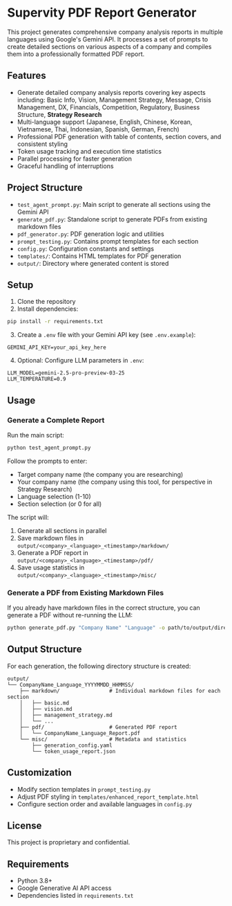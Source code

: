 # Supervity PDF Report Generator

This project generates comprehensive company analysis reports in multiple languages using Google's Gemini API. It processes a set of prompts to create detailed sections on various aspects of a company and compiles them into a professionally formatted PDF report.

## Features

- Generate detailed company analysis reports covering key aspects including: Basic Info, Vision, Management Strategy, Message, Crisis Management, DX, Financials, Competition, Regulatory, Business Structure, **Strategy Research**
- Multi-language support (Japanese, English, Chinese, Korean, Vietnamese, Thai, Indonesian, Spanish, German, French)
- Professional PDF generation with table of contents, section covers, and consistent styling
- Token usage tracking and execution time statistics
- Parallel processing for faster generation
- Graceful handling of interruptions

## Project Structure

- `test_agent_prompt.py`: Main script to generate all sections using the Gemini API
- `generate_pdf.py`: Standalone script to generate PDFs from existing markdown files
- `pdf_generator.py`: PDF generation logic and utilities
- `prompt_testing.py`: Contains prompt templates for each section
- `config.py`: Configuration constants and settings
- `templates/`: Contains HTML templates for PDF generation
- `output/`: Directory where generated content is stored

## Setup

1. Clone the repository
2. Install dependencies:

```bash
pip install -r requirements.txt
```

3. Create a `.env` file with your Gemini API key (see `.env.example`):

```
GEMINI_API_KEY=your_api_key_here
```

4. Optional: Configure LLM parameters in `.env`:

```
LLM_MODEL=gemini-2.5-pro-preview-03-25
LLM_TEMPERATURE=0.9
```

## Usage

### Generate a Complete Report

Run the main script:

```bash
python test_agent_prompt.py
```

Follow the prompts to enter:
- Target company name (the company you are researching)
- Your company name (the company using this tool, for perspective in Strategy Research)
- Language selection (1-10)
- Section selection (or 0 for all)

The script will:
1. Generate all sections in parallel
2. Save markdown files in `output/<company>_<language>_<timestamp>/markdown/`
3. Generate a PDF report in `output/<company>_<language>_<timestamp>/pdf/`
4. Save usage statistics in `output/<company>_<language>_<timestamp>/misc/`

### Generate a PDF from Existing Markdown Files

If you already have markdown files in the correct structure, you can generate a PDF without re-running the LLM:

```bash
python generate_pdf.py "Company Name" "Language" -o path/to/output/directory
```

## Output Structure

For each generation, the following directory structure is created:

```
output/
└── CompanyName_Language_YYYYMMDD_HHMMSS/
    ├── markdown/                # Individual markdown files for each section
    │   ├── basic.md
    │   ├── vision.md
    │   ├── management_strategy.md
    │   └── ...
    ├── pdf/                     # Generated PDF report
    │   └── CompanyName_Language_Report.pdf
    └── misc/                    # Metadata and statistics
        ├── generation_config.yaml
        └── token_usage_report.json
```

## Customization

- Modify section templates in `prompt_testing.py`
- Adjust PDF styling in `templates/enhanced_report_template.html`
- Configure section order and available languages in `config.py`

## License

This project is proprietary and confidential.

## Requirements

- Python 3.8+
- Google Generative AI API access
- Dependencies listed in `requirements.txt` 